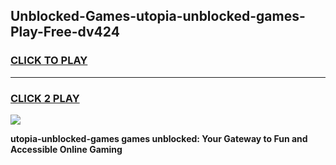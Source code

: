 
## Unblocked-Games-utopia-unblocked-games-Play-Free-dv424
<h3>
<a href="https://premium76.site?title=utopia-unblocked-games&ref=21A">CLICK TO PLAY</a></h3>
<hr>

<h3>
<a href="https://premium76.site?title=utopia-unblocked-games&ref=21A">CLICK 2 PLAY</a>
  
</h3>

<a href="https://premium76.site?title=utopia-unblocked-games&ref=21A"><img src="https://clearcache.store/games.png"></a>


**utopia-unblocked-games games unblocked: Your Gateway to Fun and Accessible Online Gaming**
